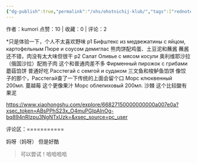 ```yaml
---
{"dg-publish":true,"permalink":"/xhs/ohotnichij-klub/","tags":["rednote","圣彼得堡"]}
---
```


作者：kumori
点赞：10   |   收藏：0   |   评论：2

*只是体验一下，个人不太喜欢野味
p1 Бифштекс из медвежатины с яйцом, картофельным Пюре и соусом демиглас 熊肉饼配鸡蛋、土豆泥和蘸酱 蘸酱还不错，肉没有太大味但很干
p2 Салат Оливье с мясом косули 奥利维耶沙拉（俄国沙拉）配狍子肉 这个和普通肉差不多
Фирменный пирожок с грибами 蘑菇馅饼 普通好吃
Расстегай с семгой и судаком 三文鱼和梭鲈鱼馅饼 像饺子的那个，Расстегай查了一下传统的上面会留个口
Морс клюквенный 200мл. 蔓越莓 这个更像果汁
Морс облепиховый 200мл. 沙棘 这个比较酸有果泥

https://www.xiaohongshu.com/explore/66827150000000000a007e0a?xsec_token=ABsPPhS23x_O4muPGIpAlnOg-bq894nRIzpu3NgNTxUzk=&xsec_source=pc_user

评论区：===========

妈呀（妈呀） 但是好酷

> 可以尝试！哈哈哈哈